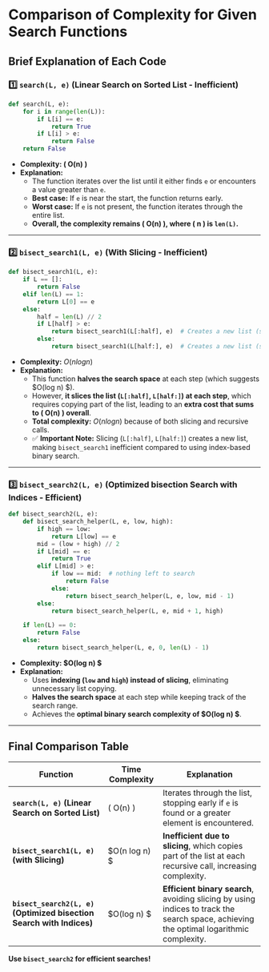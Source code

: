 # **Comparison of Complexity for Given Search Functions**

## **Brief Explanation of Each Code**

### **1️⃣ `search(L, e)` (Linear Search on Sorted List - Inefficient)**
```python
def search(L, e):
    for i in range(len(L)):
        if L[i] == e:
            return True
        if L[i] > e:
            return False
    return False
```
- **Complexity: \( O(n) \)**
- **Explanation:**
  - The function iterates over the list until it either finds `e` or encounters a value greater than `e`.
  - **Best case:** If `e` is near the start, the function returns early.
  - **Worst case:** If `e` is not present, the function iterates through the entire list.
  - **Overall, the complexity remains \( O(n) \), where \( n \) is `len(L)`.**

---

### **2️⃣ `bisect_search1(L, e)` (With Slicing - Inefficient)**
```python
def bisect_search1(L, e):
    if L == []:
        return False
    elif len(L) == 1:
        return L[0] == e
    else:
        half = len(L) // 2
        if L[half] > e:
            return bisect_search1(L[:half], e)  # Creates a new list (slicing + copying)
        else:
            return bisect_search1(L[half:], e)  # Creates a new list (slicing + copying)
```
- **Complexity:** $O (n log n)$
- **Explanation:**
  - This function **halves the search space** at each step (which suggests $O(log n) $).
  - However, **it slices the list (`L[:half]`, `L[half:]`) at each step**, which requires copying part of the list, leading to an **extra cost that sums to \( O(n) \) overall**.
  - **Total complexity:** $O (n log n)$ because of both slicing and recursive calls.
  - ✅ **Important Note:** Slicing (`L[:half]`, `L[half:]`) creates a new list, making `bisect_search1` inefficient compared to using index-based binary search.

---

### **3️⃣ `bisect_search2(L, e)` (Optimized bisection Search with Indices - Efficient)**
```python
def bisect_search2(L, e):
    def bisect_search_helper(L, e, low, high):
        if high == low:
            return L[low] == e
        mid = (low + high) // 2
        if L[mid] == e:
            return True
        elif L[mid] > e:
            if low == mid:  # nothing left to search
                return False
            else:
                return bisect_search_helper(L, e, low, mid - 1)
        else:
            return bisect_search_helper(L, e, mid + 1, high)

    if len(L) == 0:
        return False
    else:
        return bisect_search_helper(L, e, 0, len(L) - 1)
```
- **Complexity: $O(log n) $**
- **Explanation:**
  - Uses **indexing (`low` and `high`) instead of slicing**, eliminating unnecessary list copying.
  - **Halves the search space** at each step while keeping track of the search range.
  - Achieves the **optimal binary search complexity of $O(log n) $**.

---

## **Final Comparison Table**
| Function | Time Complexity | Explanation |
|----------|---------------|-------------|
| **`search(L, e)` (Linear Search on Sorted List)** | \( O(n) \) | Iterates through the list, stopping early if `e` is found or a greater element is encountered. |
| **`bisect_search1(L, e)` (with Slicing)** | $O(n log n) $ | **Inefficient due to slicing**, which copies part of the list at each recursive call, increasing complexity. |
| **`bisect_search2(L, e)` (Optimized bisection Search with Indices)** | $O(log n) $ | **Efficient binary search**, avoiding slicing by using indices to track the search space, achieving the optimal logarithmic complexity. |

 **Use `bisect_search2` for efficient searches!** 
